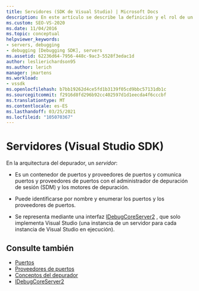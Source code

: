 ```yaml
---
title: Servidores (SDK de Visual Studio) | Microsoft Docs
description: En este artículo se describe la definición y el rol de un servidor en la arquitectura del depurador de Visual Studio.
ms.custom: SEO-VS-2020
ms.date: 11/04/2016
ms.topic: conceptual
helpviewer_keywords:
- servers, debugging
- debugging [Debugging SDK], servers
ms.assetid: 62236d64-7956-448c-9ac3-5528f3edac1d
author: leslierichardson95
ms.author: lerich
manager: jmartens
ms.workload:
- vssdk
ms.openlocfilehash: b7bb19262d4ce5fd1b3139f05cd9bbc57131db1c
ms.sourcegitcommit: f2916d8fd296b92cc402597d1d1eecda4f6cccbf
ms.translationtype: MT
ms.contentlocale: es-ES
ms.lasthandoff: 03/25/2021
ms.locfileid: "105070367"
---
```

# <a name="servers-visual-studio-sdk"></a>Servidores (Visual Studio SDK)
En la arquitectura del depurador, un *servidor*:

- Es un contenedor de puertos y proveedores de puertos y comunica puertos y proveedores de puertos con el administrador de depuración de sesión (SDM) y los motores de depuración.

- Puede identificarse por nombre y enumerar los puertos y los proveedores de puertos.

- Se representa mediante una interfaz [IDebugCoreServer2](../../extensibility/debugger/reference/idebugcoreserver2.md) , que solo implementa Visual Studio (una instancia de un servidor para cada instancia de Visual Studio en ejecución).

## <a name="see-also"></a>Consulte también
- [Puertos](../../extensibility/debugger/ports.md)
- [Proveedores de puertos](../../extensibility/debugger/port-suppliers.md)
- [Conceptos del depurador](../../extensibility/debugger/debugger-concepts.md)
- [IDebugCoreServer2](../../extensibility/debugger/reference/idebugcoreserver2.md)
